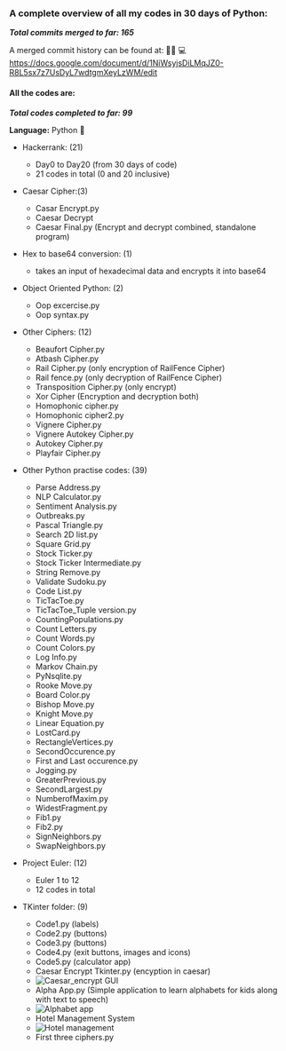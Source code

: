 ### A complete overview of all my codes in 30 days of Python: ### 
***Total commits merged to far: 165***

A merged commit history can be found at: :man_technologist: :computer:     
https://docs.google.com/document/d/1NiWsyjsDiLMqJZ0-R8L5sx7z7UsDyL7wdtgmXeyLzWM/edit

#### All the codes are: #### 
***Total codes completed to far: 99***

**Language:** Python :snake:

- Hackerrank: (21)
  - Day0 to Day20 (from 30 days of code)
  - 21 codes in total (0 and 20 inclusive)
  
- Caesar Cipher:(3)
  - Casar Encrypt.py
  - Caesar Decrypt
  - Caesar Final.py (Encrypt and decrypt combined, standalone program)
  
- Hex to base64 conversion: (1)
  - takes an input of hexadecimal data and encrypts it into base64
  
- Object Oriented Python: (2)
  - Oop excercise.py
  - Oop syntax.py
  
- Other Ciphers: (12)
  - Beaufort Cipher.py
  - Atbash Cipher.py
  - Rail Cipher.py (only encryption of RailFence Cipher)
  - Rail fence.py (only decryption of RailFence Cipher)
  - Transposition Cipher.py (only encrypt)
  - Xor Cipher (Encryption and decryption both)
  - Homophonic cipher.py
  - Homophonic cipher2.py
  - Vignere Cipher.py
  - Vignere Autokey Cipher.py
  - Autokey Cipher.py
  - Playfair Cipher.py
  
- Other Python practise codes: (39)
  - Parse Address.py
  - NLP Calculator.py
  - Sentiment Analysis.py
  - Outbreaks.py
  - Pascal Triangle.py
  - Search 2D list.py
  - Square Grid.py
  - Stock Ticker.py
  - Stock Ticker Intermediate.py
  - String Remove.py
  - Validate Sudoku.py
  - Code List.py
  - TicTacToe.py
  - TicTacToe_Tuple version.py
  - CountingPopulations.py
  - Count Letters.py
  - Count Words.py
  - Count Colors.py
  - Log Info.py
  - Markov Chain.py
  - PyNsqlite.py
  - Rooke Move.py
  - Board Color.py
  - Bishop Move.py
  - Knight Move.py
  - Linear Equation.py
  - LostCard.py
  - RectangleVertices.py
  - SecondOccurence.py
  - First and Last occurence.py
  - Jogging.py
  - GreaterPrevious.py
  - SecondLargest.py
  - NumberofMaxim.py
  - WidestFragment.py
  - Fib1.py
  - Fib2.py
  - SignNeighbors.py
  - SwapNeighbors.py

- Project Euler: (12)
  - Euler 1 to 12
  - 12 codes in total

- TKinter folder: (9)
   - Code1.py (labels)
   - Code2.py (buttons)
   - Code3.py (buttons)
   - Code4.py (exit buttons, images and icons)
   - Code5.py (calculator app)
   - Caesar Encrypt Tkinter.py (encyption in caesar)
   - ![Caesar_encrypt GUI](https://github.com/vanigupta20024/python-programming/blob/Team-PY6/30-days-of-python/VaniGupta/Caesar_encrypt.PNG)
   - Alpha App.py (Simple application to learn alphabets for kids along with text to speech)
   - ![Alphabet app](https://github.com/vanigupta20024/python-programming/blob/Team-PY6/30-days-of-python/VaniGupta/image.png)
   - Hotel Management System
   - ![Hotel management](https://github.com/vanigupta20024/python-programming/blob/Team-PY6/30-days-of-python/VaniGupta/hotel.jpeg)
   - First three ciphers.py
